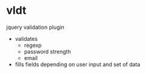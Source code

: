 vldt
====

jquery validation plugin

- validates
  - regexp
  - password strength
  - email
- fills fields depending on user input and set of data

